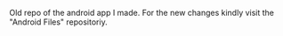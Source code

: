 Old repo of the android app I made. For the new changes kindly visit the "Android Files" repositoriy.
